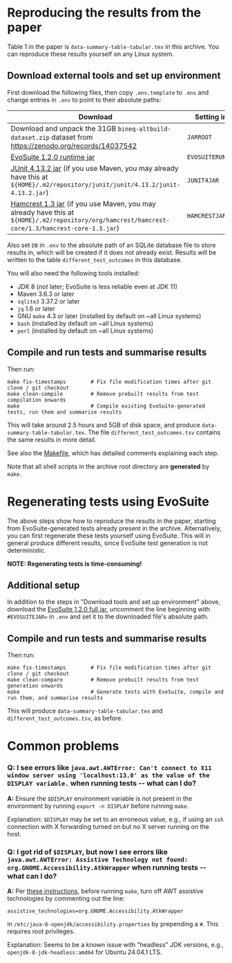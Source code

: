 # Reproducing the results from the paper

Table 1 in the paper is `data-summary-table-tabular.tex` in this archive.
You can reproduce these results yourself on any Linux system.

## Download external tools and set up environment
First download the following files, then copy `.env.template` to `.env` and change entries in `.env` to point to their absolute paths:

| Download                                                                                                                                                                                                                               | Setting in `.env` |
|----------------------------------------------------------------------------------------------------------------------------------------------------------------------------------------------------------------------------------------|------------------|
| Download and unpack the 31GB `bineq-altbuild-dataset.zip` dataset from https://zenodo.org/records/14037542                                                                                                                             | `JARROOT`                 |
| [EvoSuite 1.2.0 runtime jar](https://github.com/EvoSuite/evosuite/releases/download/v1.2.0/evosuite-standalone-runtime-1.2.0.jar)                                                                                                      | `EVOSUITERUNTIMEJAR`                 |
| [JUnit 4.13.2 jar](https://repo1.maven.org/maven2/junit/junit/4.13.2/junit-4.13.2.jar) (if you use Maven, you may already have this at `${HOME}/.m2/repository/junit/junit/4.13.2/junit-4.13.2.jar`)                                   | `JUNIT4JAR`                 |
| [Hamcrest 1.3 jar](https://repo1.maven.org/maven2/org/hamcrest/hamcrest-core/1.3/hamcrest-core-1.3.jar) (if you use Maven, you may already have this at `${HOME}/.m2/repository/org/hamcrest/hamcrest-core/1.3/hamcrest-core-1.3.jar`) | `HAMCRESTJAR`                 |

Also set `DB` in `.env` to the absolute path of an SQLite database file to store results in, which will be created if it does not already exist.
Results will be written to the table `different_test_outcomes` in this database.

You will also need the following tools installed:
- JDK 8 (*not* later; EvoSuite is less reliable even at JDK 11)
- Maven 3.6.3 or later
- `sqlite3` 3.37.2 or later
- `jq` 1.6 or later
- GNU `make` 4.3 or later (installed by default on ~all Linux systems)
- `bash` (installed by default on ~all Linux systems)
- `perl` (installed by default on ~all Linux systems)

## Compile and run tests and summarise results
Then run:

```
make fix-timestamps        # Fix file modification times after git clone / git checkout
make clean-compile         # Remove prebuilt results from test compilation onwards
make                       # Compile existing EvoSuite-generated tests, run them and summarise results
```

This will take around 2.5 hours and 5GB of disk space, and produce `data-summary-table-tabular.tex`.
The file `different_test_outcomes.tsv` contains the same results in more detail.

See also the [Makefile](Makefile), which has detailed comments explaining each step.

Note that all shell scripts in the archive root directory are **generated** by `make`.

# Regenerating tests using EvoSuite
The above steps show how to reproduce the results in the paper, starting from EvoSuite-generated tests already present in the archive.
Alternatively, you can first regenerate these tests yourself using EvoSuite.
This will in general produce different results, since EvoSuite test generation is not deterministic.

**NOTE: Regenerating tests is time-consuming!**

## Additional setup

In addition to the steps in "Download tools and set up environment" above, download the [EvoSuite 1.2.0 full jar](https://github.com/EvoSuite/evosuite/releases/download/v1.2.0/evosuite-1.2.0.jar), uncomment the line beginning with `#EVOSUITEJAR=` in `.env` and set it to the downloaded file's absolute path.

## Compile and run tests and summarise results
Then run:

```
make fix-timestamps        # Fix file modification times after git clone / git checkout
make clean-compare         # Remove prebuilt results from test generation onwards
make                       # Generate tests with EvoSuite, compile and run them, and summarise results
```

This will produce `data-summary-table-tabular.tex` and `different_test_outcomes.tsv`, as before.

# Common problems

### Q: I see errors like `java.awt.AWTError: Can't connect to X11 window server using 'localhost:13.0' as the value of the DISPLAY variable.` when running tests -- what can I do?

**A:** Ensure the `$DISPLAY` environment variable is not present in the environment by running `export -n DISPLAY` before running `make`.

Explanation: `$DISPLAY` may be set to an erroneous value, e.g., if using an `ssh` connection with X forwarding turned on but no X server running on the host.

### Q: I got rid of `$DISPLAY`, but now I see errors like `java.awt.AWTError: Assistive Technology not found: org.GNOME.Accessibility.AtkWrapper` when running tests -- what can I do?

**A:** Per [these instructions](https://askubuntu.com/a/723503), before running `make`, turn off AWT assistive technologies by commenting out the line:

```
assistive_technologies=org.GNOME.Accessibility.AtkWrapper
```

in `/etc/java-8-openjdk/accessibility.properties` by prepending a `#`.
This requires root privileges.

Explanation: Seems to be a known issue with "headless" JDK versions, e.g., `openjdk-8-jdk-headless:amd64` for Ubuntu 24.04.1 LTS.
